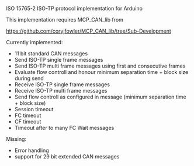 ISO 15765-2 ISO-TP protocol implementation for Arduino

This implementation requires MCP_CAN_lib from

https://github.com/coryjfowler/MCP_CAN_lib/tree/Sub-Development

Currently implemented:

* 11 bit standard CAN messages
* Send ISO-TP single frame messages
* Send ISO-TP multi frame messages using first and consecutive frames
* Evaluate flow controll and honour minimum separation time + block size during send
* Receive ISO-TP single frame messages
* Receive ISO-TP multi frame messages
* Send flow controll as configured in message (minimum separation time + block size)
* Session timeout
* FC timeout
* CF timeout
* Timeout after to many FC Wait messages

Missing:

* Error handling
* support for 29 bit extended CAN messages
